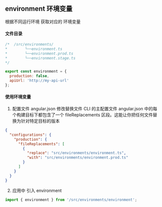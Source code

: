 ## environment 环境变量

根据不同运行环境 获取对应的 环境变量

#### 文件目录
```javascript
/*  /src/environments/
*        └──environment.ts
*        └──environment.prod.ts
*        └──environment.stage.ts
*/

export const environment = {
  production: false,
  apiUrl: 'http://my-api-url'
};
```

#### 使用环境变量

  1. 配置文件 angular.json 修改替换文件
  CLI 的主配置文件 angular.json 中的每个构建目标下都包含了一个 fileReplacements 区段。这能让你把任何文件替换为针对特定目标的版本
  ```json
  {
    "configurations": {
      "production": {
        "fileReplacements": [
          {
            "replace": "src/environments/environment.ts",
            "with": "src/environments/environment.prod.ts"
          }
        ]
      }
    }
  }
  ```
  2. 应用中 引入 environment
  ```javascript
  import { environment } from '/src/environments/environment';
  ```

